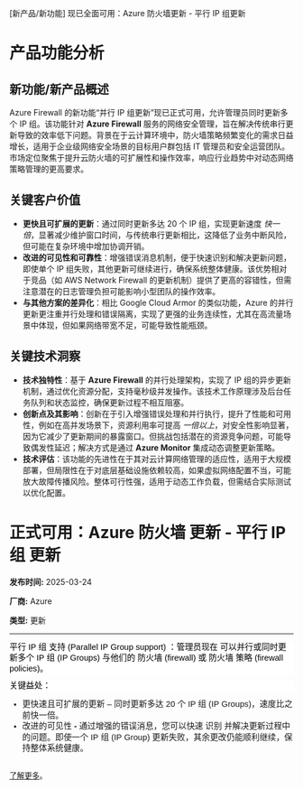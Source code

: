 
<!-- AI_TASK_START: AI标题翻译 -->
[新产品/新功能] 现已全面可用：Azure 防火墙更新 - 平行 IP 组更新

<!-- AI_TASK_END: AI标题翻译 -->


<!-- AI_TASK_START: AI竞争分析 -->
# 产品功能分析

## 新功能/新产品概述  
Azure Firewall 的新功能“并行 IP 组更新”现已正式可用，允许管理员同时更新多个 IP 组。该功能针对 **Azure Firewall** 服务的网络安全管理，旨在解决传统串行更新导致的效率低下问题。背景在于云计算环境中，防火墙策略频繁变化的需求日益增长，适用于企业级网络安全场景的目标用户群包括 IT 管理员和安全运营团队。市场定位聚焦于提升云防火墙的可扩展性和操作效率，响应行业趋势中对动态网络策略管理的更高要求。

## 关键客户价值  
- **更快且可扩展的更新**：通过同时更新多达 20 个 IP 组，实现更新速度 _快一倍_，显著减少维护窗口时间，与传统串行更新相比，这降低了业务中断风险，但可能在复杂环境中增加协调开销。  
- **改进的可见性和可靠性**：增强错误消息机制，便于快速识别和解决更新问题，即使单个 IP 组失败，其他更新可继续进行，确保系统整体健康。该优势相对于竞品（如 AWS Network Firewall 的更新机制）提供了更高的容错性，但需注意潜在的日志管理负担可能影响小型团队的操作效率。  
- **与其他方案的差异化**：相比 Google Cloud Armor 的类似功能，Azure 的并行更新更注重并行处理和错误隔离，实现了更强的业务连续性，尤其在高流量场景中体现，但如果网络带宽不足，可能导致性能瓶颈。

## 关键技术洞察  
- **技术独特性**：基于 **Azure Firewall** 的并行处理架构，实现了 IP 组的异步更新机制，通过优化资源分配，支持毫秒级并发操作。该技术工作原理涉及后台任务队列和状态监控，确保更新过程不相互阻塞。  
- **创新点及其影响**：创新在于引入增强错误处理和并行执行，提升了性能和可用性，例如在高并发场景下，资源利用率可提高 _一倍以上_，对安全性影响显著，因为它减少了更新期间的暴露窗口。但挑战包括潜在的资源竞争问题，可能导致偶发性延迟；解决方式是通过 **Azure Monitor** 集成动态调整更新策略。  
- **技术评估**：该功能的先进性在于其对云计算网络管理的适应性，适用于大规模部署，但局限性在于对底层基础设施依赖较高，如果虚拟网络配置不当，可能放大故障传播风险。整体可行性强，适用于动态工作负载，但需结合实际测试以优化配置。

<!-- AI_TASK_END: AI竞争分析 -->


<!-- AI_TASK_START: AI全文翻译 -->
# 正式可用：Azure 防火墙 更新 - 平行 IP 组 更新

**发布时间:** 2025-03-24

**厂商:** Azure

**类型:** 更新

---

<div style="font-family: Arial; font-size: 10pt;"><div style="margin: 0px; user-select: text; clear: both; cursor: text; font-family: &quot;Segoe UI&quot;, &quot;Segoe UI Web&quot;, Arial, Verdana, sans-serif; font-size: 12px; color: rgb(0, 0, 0); background-color: rgb(255, 255, 255);"><p style="margin:0px 0px 10.6667px;user-select:text;overflow-wrap:break-word;white-space:pre-wrap;font-weight:normal;font-kerning:none;text-align:left"><span style="margin:0px;user-select:text;font-variant-ligatures:none !important;font-size:11pt;line-height:19.425px;font-family:Calibri, Calibri_EmbeddedFont, Calibri_MSFontService, sans-serif" lang="EN-US" data-contrast="auto"><span style="margin:0px;user-select:text">平行 IP 组 支持 (Parallel IP Group support)</span></span><span style="margin:0px;user-select:text;font-variant-ligatures:none !important;font-size:11pt;line-height:19.425px;font-family:Calibri, Calibri_EmbeddedFont, Calibri_MSFontService, sans-serif;font-weight:bold" lang="EN-US" data-contrast="auto"><span style="margin:0px;user-select:text">&nbsp;</span></span><span style="margin:0px;user-select:text;font-variant-ligatures:none !important;font-size:11pt;line-height:19.425px;font-family:Calibri, Calibri_EmbeddedFont, Calibri_MSFontService, sans-serif" lang="EN-US" data-contrast="auto"><span style="margin:0px;user-select:text">：管理员现在</span><span style="margin:0px;user-select:text">&nbsp;可以并行或同时更新多个 IP 组 (IP Groups)</span><span style="margin:0px;user-select:text">&nbsp;</span><span style="margin:0px;user-select:text">与他们的 </span><span style="margin:0px;user-select:text">防火墙 (firewall)</span><span style="margin:0px;user-select:text">&nbsp;或 </span><span style="margin:0px;user-select:text">防火墙</span><span style="margin:0px;user-select:text">&nbsp;策略 (firewall policies)。&nbsp;</span></span><span style="margin:0px;user-select:text;font-size:11pt;line-height:19.425px;font-family:Calibri, Calibri_EmbeddedFont, Calibri_MSFontService, sans-serif" data-ccp-props="{&quot;201341983&quot;:0,&quot;335559739&quot;:160,&quot;335559740&quot;:259}">&nbsp;</span></p></div><div style="margin: 0px; user-select: text; clear: both; cursor: text; font-family: &quot;Segoe UI&quot;, &quot;Segoe UI Web&quot;, Arial, Verdana, sans-serif; font-size: 12px; color: rgb(0, 0, 0); background-color: rgb(255, 255, 255);"><p style="margin:0px 0px 10.6667px;user-select:text;overflow-wrap:break-word;white-space:pre-wrap;font-weight:normal;font-kerning:none;text-align:left"><span style="margin:0px;user-select:text;font-variant-ligatures:none !important;font-size:11pt;line-height:19.425px;font-family:Calibri, Calibri_EmbeddedFont, Calibri_MSFontService, sans-serif" lang="EN-US" data-contrast="auto"><span style="margin:0px;user-select:text">关键益处：</span></span><span style="margin:0px;user-select:text;font-size:11pt;line-height:19.425px;font-family:Calibri, Calibri_EmbeddedFont, Calibri_MSFontService, sans-serif" data-ccp-props="{&quot;201341983&quot;:0,&quot;335559739&quot;:160,&quot;335559740&quot;:259}">&nbsp;</span></p></div><ul><li style="user-select:text;clear:both;cursor:text;font-size:11pt;font-family:Calibri, Calibri_MSFontService, sans-serif" data-aria-level="1" data-aria-posinset="1" data-list-defn-props="{&quot;335552541&quot;:1,&quot;335559685&quot;:720,&quot;335559991&quot;:360,&quot;469769226&quot;:&quot;Symbol&quot;,&quot;469769242&quot;:[8226],&quot;469777803&quot;:&quot;left&quot;,&quot;469777804&quot;:&quot;&quot;,&quot;469777815&quot;:&quot;multilevel&quot;}" data-listid="3" data-font="Symbol" data-leveltext=""><p style="margin:0px;user-select:text;overflow-wrap:break-word;white-space:pre-wrap;font-weight:normal;font-kerning:none;text-align:left"><span style="margin:0px;user-select:text;font-variant-ligatures:none !important;line-height:19.425px;font-family:Calibri, Calibri_EmbeddedFont, Calibri_MSFontService, sans-serif" lang="EN-US" data-contrast="auto"><span style="margin:0px;user-select:text">更快速且可扩展的更新</span><span style="margin:0px;user-select:text">&nbsp;– </span><span style="margin:0px;user-select:text">同时更新多达 20 个 IP 组 (IP Groups)，速度比之前快一倍。&nbsp;</span></span><span style="margin:0px;user-select:text;line-height:19.425px;font-family:Calibri, Calibri_EmbeddedFont, Calibri_MSFontService, sans-serif" data-ccp-props="{&quot;201341983&quot;:0,&quot;335559739&quot;:160,&quot;335559740&quot;:259}">&nbsp;</span></p></li><li style="user-select:text;clear:both;cursor:text;font-size:11pt;font-family:Calibri, Calibri_MSFontService, sans-serif" data-aria-level="1" data-aria-posinset="2" data-list-defn-props="{&quot;335552541&quot;:1,&quot;335559685&quot;:720,&quot;335559991&quot;:360,&quot;469769226&quot;:&quot;Symbol&quot;,&quot;469769242&quot;:[8226],&quot;469777803&quot;:&quot;left&quot;,&quot;469777804&quot;:&quot;&quot;,&quot;469777815&quot;:&quot;multilevel&quot;}" data-listid="3" data-font="Symbol" data-leveltext=""><p style="margin:0px;user-select:text;overflow-wrap:break-word;white-space:pre-wrap;font-weight:normal;font-kerning:none;text-align:left"><span style="margin:0px;user-select:text;font-variant-ligatures:none !important;line-height:19.425px;font-family:Calibri, Calibri_EmbeddedFont, Calibri_MSFontService, sans-serif" lang="EN-US" data-contrast="auto"><span style="margin:0px;user-select:text">改进的可见性</span></span><span style="margin:0px;user-select:text;font-variant-ligatures:none !important;line-height:19.425px;font-family:Calibri, Calibri_EmbeddedFont, Calibri_MSFontService, sans-serif;font-weight:bold" lang="EN-US" data-contrast="auto"><span style="margin:0px;user-select:text">&nbsp;- </span></span><span style="margin:0px;user-select:text;font-variant-ligatures:none !important;line-height:19.425px;font-family:Calibri, Calibri_EmbeddedFont, Calibri_MSFontService, sans-serif" lang="EN-US" data-contrast="auto"><span style="margin:0px;user-select:text">通过增强的错误消息，您可以快速 </span><span style="margin:0px;user-select:text">识别</span><span style="margin:0px;user-select:text">&nbsp;并解决更新过程中的问题。即使一个 IP 组 (IP Group)</span><span style="margin:0px;user-select:text">&nbsp;更新失败，其余更改仍能顺利继续，保持整体系统健康。</span></span><span style="margin:0px;user-select:text;line-height:19.425px;font-family:Calibri, Calibri_EmbeddedFont, Calibri_MSFontService, sans-serif" data-ccp-props="{&quot;201341983&quot;:0,&quot;335559739&quot;:160,&quot;335559740&quot;:259}">&nbsp;</span></p></li></ul></div><div style="font-family: Arial; font-size: 10pt;"><br></div><div style="font-family: Arial; font-size: 10pt;"><a href="https://learn.microsoft.com/azure/firewall/ip-groups#parallel-ip-group-updates-preview">了解更多</a>。</div>

<!-- AI_TASK_END: AI全文翻译 -->

